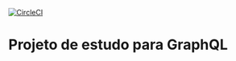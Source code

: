[![CircleCI](https://circleci.com/gh/professorgilmagro/graphql.svg?style=svg)](https://circleci.com/gh/professorgilmagro/graphql)

# Projeto de estudo para GraphQL

